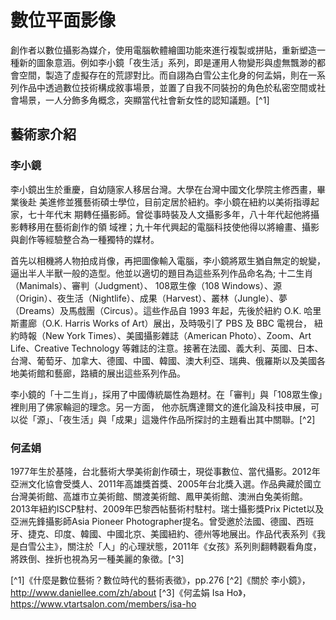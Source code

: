 # 數位平面影像

創作者以數位攝影為媒介，使用電腦軟體繪圖功能來進行複製或拼貼，重新塑造一種新的圖象意涵。例如李小鏡「夜生活」系列，即是運用人物變形與虛無飄渺的都會空間，製造了虛擬存在的荒謬對比。而自詡為白雪公主化身的何孟娟，則在一系列作品中透過數位技術構成敘事場景，並置了自我不同裝扮的角色於私密空間或社會場景，一人分飾多角概念，突顯當代社會新女性的認知議題。[^1]

## 藝術家介紹

### 李小鏡

李小鏡出生於重慶，自幼隨家人移居台灣。大學在台灣中國文化學院主修西畫，畢業後赴 美進修並獲藝術碩士學位，目前定居於紐約。李小鏡在紐約以美術指導起家，七十年代末 期轉任攝影師。曾從事時裝及人文攝影多年，八十年代起他將攝影轉移用在藝術創作的領 域裡；九十年代興起的電腦科技使他得以將繪畫、攝影與創作等經驗整合為一種獨特的媒材。

首先以相機將人物拍成肖像，再把圖像輸入電腦，李小鏡將眾生猶自無定的蛻變，逼出半人半獸一般的造型。他並以適切的題目為這些系列作品命名為; 十二生肖（Manimals）、審判（Judgment）、 108眾生像（108 Windows）、源（Origin）、夜生活（Nightlife）、成果（Harvest）、叢林（Jungle）、夢（Dreams）及馬戲團（Circus）。這些作品自 1993 年起，先後於紐約 O.K. 哈里斯畫廊（O.K. Harris Works of Art）展出，及時吸引了 PBS 及 BBC 電視台， 紐約時報（New York Times）、美國攝影雜誌（American Photo）、Zoom、Art Life、Creative Technology 等雜誌的注意。接著在法國、義大利、英國、日本、台灣、葡萄牙、加拿大、德國、中國、韓國、澳大利亞、瑞典、俄羅斯以及美國各地美術館和藝廊，路續的展出這些系列作品。

李小鏡的「十二生肖」，採用了中國傳統屬性為題材。在「審判」與「108眾生像」裡則用了佛家輪迴的理念。另一方面， 他亦朊膺達爾文的進化論及科技申展，可以從「源」、「夜生活」與「成果」這幾件作品所探討的主題看出其中關聯。[^2]

### 何孟娟

1977年生於基隆，台北藝術大學美術創作碩士，現從事數位、當代攝影。2012年亞洲文化協會受獎人、2011年高雄獎首獎、2005年台北獎入選。作品典藏於國立台灣美術館、高雄市立美術館、關渡美術館、鳳甲美術館、澳洲白兔美術館。2013年紐約ISCP駐村、2009年巴黎西帖藝術村駐村。瑞士攝影獎Prix Pictet以及亞洲先鋒攝影師Asia Pioneer Photographer提名。曾受邀於法國、德國、西班牙、捷克、印度、韓國、中國北京、美國紐約、德州等地展出。作品代表系列《我是白雪公主》，關注於「人」的心理狀態，2011年《女孩》系列則翻轉觀看角度，將跌倒、挫折也視為另一種美麗的象徵。[^3]


[^1]《什麼是數位藝術？數位時代的藝術表徵》，pp.276
[^2]《關於 李小鏡》，http://www.daniellee.com/zh/about
[^3]《何孟娟 Isa Ho》，https://www.vtartsalon.com/members/isa-ho


